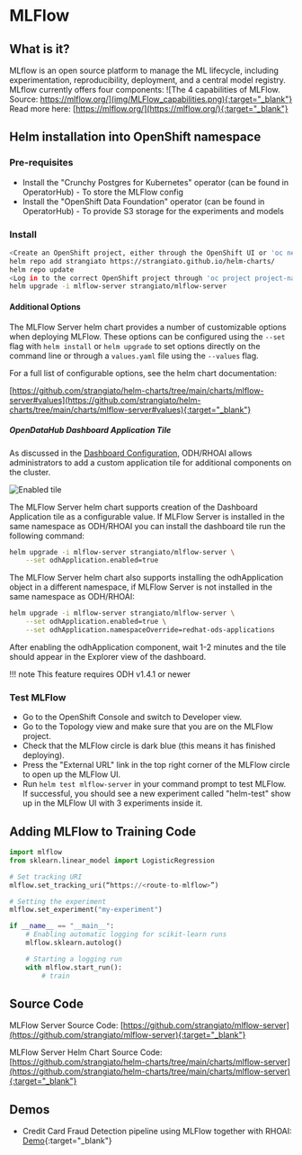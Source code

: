 # MLFlow

## What is it?

MLflow is an open source platform to manage the ML lifecycle, including experimentation, reproducibility, deployment, and a central model registry. MLflow currently offers four components:
![The 4 capabilities of MLFlow. Source: https://mlflow.org/](img/MLFlow_capabilities.png){:target="_blank"}
Read more here: [https://mlflow.org/](https://mlflow.org/){:target="_blank"}

## Helm installation into OpenShift namespace

### Pre-requisites

- Install the "Crunchy Postgres for Kubernetes" operator (can be found in OperatorHub) - To store the MLFlow config
- Install the "OpenShift Data Foundation" operator (can be found in OperatorHub) - To provide S3 storage for the experiments and models

### Install

```bash
<Create an OpenShift project, either through the OpenShift UI or 'oc new-project project-name'>
helm repo add strangiato https://strangiato.github.io/helm-charts/
helm repo update
<Log in to the correct OpenShift project through 'oc project project-name'>
helm upgrade -i mlflow-server strangiato/mlflow-server
```

#### Additional Options

The MLFlow Server helm chart provides a number of customizable options when deploying MLFlow.  These options can be configured using the `--set` flag with `helm install` or `helm upgrade` to set options directly on the command line or through a `values.yaml` file using the `--values` flag.

For a full list of configurable options, see the helm chart documentation:

[https://github.com/strangiato/helm-charts/tree/main/charts/mlflow-server#values](https://github.com/strangiato/helm-charts/tree/main/charts/mlflow-server#values){:target="_blank"}

##### OpenDataHub Dashboard Application Tile

As discussed in the [Dashboard Configuration](../../odh-rhoai/configuration.md#adding-a-custom-application), ODH/RHOAI allows administrators to add a custom application tile for additional components on the cluster.

![Enabled tile](img/enabled-tile.png)

The MLFlow Server helm chart supports creation of the Dashboard Application tile as a configurable value.  If MLFlow Server is installed in the same namespace as ODH/RHOAI you can install the dashboard tile run the following command:

```bash
helm upgrade -i mlflow-server strangiato/mlflow-server \
    --set odhApplication.enabled=true
```

The MLFlow Server helm chart also supports installing the odhApplication object in a different namespace, if MLFlow Server is not installed in the same namespace as ODH/RHOAI:

```bash
helm upgrade -i mlflow-server strangiato/mlflow-server \
    --set odhApplication.enabled=true \
    --set odhApplication.namespaceOverride=redhat-ods-applications
```

After enabling the odhApplication component, wait 1-2 minutes and the tile should appear in the Explorer view of the dashboard.

!!! note
    This feature requires ODH v1.4.1 or newer

### Test MLFlow

- Go to the OpenShift Console and switch to Developer view.
- Go to the Topology view and make sure that you are on the MLFlow project.
- Check that the MLFlow circle is dark blue (this means it has finished deploying).
- Press the "External URL" link in the top right corner of the MLFlow circle to open up the MLFlow UI.
- Run `helm test mlflow-server` in your command prompt to test MLFlow. If successful, you should see a new experiment called "helm-test" show up in the MLFlow UI with 3 experiments inside it.

## Adding MLFlow to Training Code

```python
import mlflow
from sklearn.linear_model import LogisticRegression

# Set tracking URI
mlflow.set_tracking_uri(“https://<route-to-mlflow>”)

# Setting the experiment
mlflow.set_experiment("my-experiment")

if __name__ == "__main__":
    # Enabling automatic logging for scikit-learn runs
    mlflow.sklearn.autolog()

    # Starting a logging run
    with mlflow.start_run():
        # train
```

## Source Code

MLFlow Server Source Code:
[https://github.com/strangiato/mlflow-server](https://github.com/strangiato/mlflow-server){:target="_blank"}

MLFlow Server Helm Chart Source Code:
[https://github.com/strangiato/helm-charts/tree/main/charts/mlflow-server](https://github.com/strangiato/helm-charts/tree/main/charts/mlflow-server){:target="_blank"}

## Demos

- Credit Card Fraud Detection pipeline using MLFlow together with RHOAI: [Demo](../../demos/credit-card-fraud-detection-mlflow/credit-card-fraud.md){:target="_blank"}
